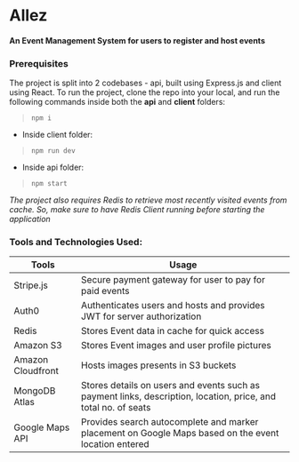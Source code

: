 # Allez
#### An Event Management System for users to register and host events

### Prerequisites
The project is split into 2 codebases - api, built using Express.js and client using React. To run the project, clone the repo into your local, and run the following commands inside both the **api** and **client** folders:
> `npm i`

- Inside client folder:
> `npm run dev`

- Inside api folder:
> `npm start`

*The project also requires Redis to retrieve most recently visited events from cache. So, make sure to have Redis Client running before starting the application*

### Tools and Technologies Used:
| Tools | Usage |
| ----- | ----- |
| Stripe.js | Secure payment gateway for user to pay for paid events |
| Auth0 | Authenticates users and hosts and provides JWT for server authorization |
| Redis | Stores Event data in cache for quick access |
| Amazon S3 | Stores Event images and user profile pictures |
| Amazon Cloudfront | Hosts images presents in S3 buckets |
| MongoDB Atlas | Stores details on users and events such as payment links, description, location, price, and total no. of seats |
| Google Maps API | Provides search autocomplete and marker placement on Google Maps based on the event location entered |

